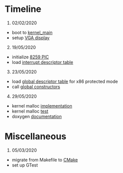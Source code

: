 # Timeline
1. 02/02/2020
  - boot to [kernel_main](OS/kernel/arch/x86/kernel.cpp)
  - setup [VGA display](OS/include/vga.h)
2. 19/05/2020
  - initialize [8259 PIC](OS/kernel/arch/x86/interrupt.cpp)
  - load [interrupt descriptor table](OS/kernel/arch/x86/interrupt.cpp)
3. 23/05/2020
  - load [global descriptor table](OS/kernel/arch/x86/gdt.cpp) for x86 protected mode
  - call [global constructors](OS/kernel/arch/x86/global.cpp)
4. 29/05/2020
  - kernel malloc [implementation](OS/kernel/arch/x86/memoryallocator.cpp)
  - kernel malloc [test](Test/Tests/kmalloc_test.cpp)
  - doxygen [documentation](https://kernyan.github.io/KernOS/html/index.html)

# Miscellaneous
1. 05/03/2020
  - migrate from Makefile to [CMake](OS/CMakeLists.txt)
  - set up GTest
